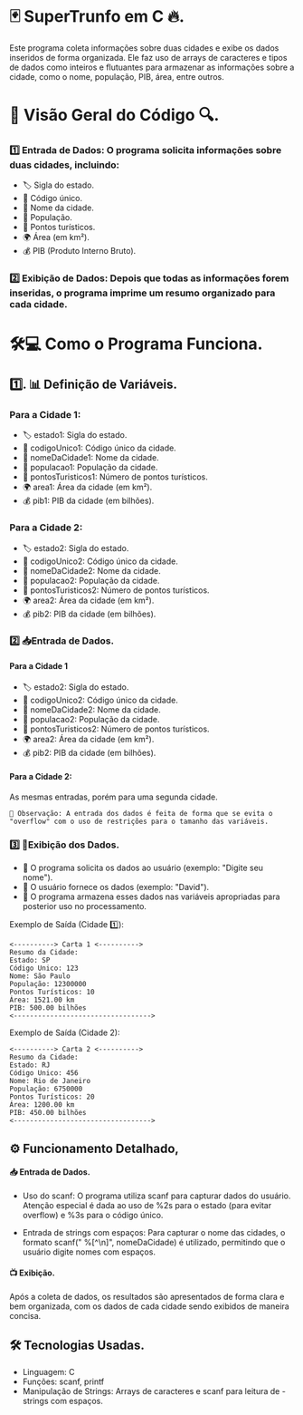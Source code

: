 # 🃏 SuperTrunfo em C 🔥.

Este programa coleta informações sobre duas cidades e exibe os dados inseridos de forma organizada. Ele faz uso de arrays de caracteres e tipos de dados como inteiros e flutuantes para armazenar as informações sobre a cidade, como o nome, população, PIB, área, entre outros.

# 👀 Visão Geral do Código 🔍.

### 1️⃣ Entrada de Dados: O programa solicita informações sobre duas cidades, incluindo:

- 🏷️ Sigla do estado.
- 🔢 Código único.
- 🌆 Nome da cidade.
- 👥 População.
- 🏰 Pontos turísticos.
- 🌍 Área (em km²).
- 💰 PIB (Produto Interno Bruto).

### 2️⃣ Exibição de Dados: Depois que todas as informações forem inseridas, o programa imprime um resumo organizado para cada cidade.

# 🛠💻 Como o Programa Funciona.

## 1️⃣. 📊 Definição de Variáveis.

### Para a Cidade 1:
- 🏷️ estado1: Sigla do estado.
- 🔢 codigoUnico1: Código único da cidade.
- 🌆 nomeDaCidade1: Nome da cidade.
- 👥 populacao1: População da cidade.
- 🏰 pontosTuristicos1: Número de pontos turísticos.
- 🌍 area1: Área da cidade (em km²).
- 💰 pib1: PIB da cidade (em bilhões).

### Para a Cidade 2:
- 🏷️ estado2: Sigla do estado.
- 🔢 codigoUnico2: Código único da cidade.
- 🌆 nomeDaCidade2: Nome da cidade.
- 👥 populacao2: População da cidade.
- 🏰 pontosTuristicos2: Número de pontos turísticos.
- 🌍 area2: Área da cidade (em km²).
- 💰 pib2: PIB da cidade (em bilhões).

### 2️⃣ 📥Entrada de Dados.
#### Para a Cidade 1

- 🏷️ estado2: Sigla do estado.
- 🔢 codigoUnico2: Código único da cidade.
- 🌆 nomeDaCidade2: Nome da cidade.
- 👥 populacao2: População da cidade.
- 🏰 pontosTuristicos2: Número de pontos turísticos.
- 🌍 area2: Área da cidade (em km²).
- 💰 pib2: PIB da cidade (em bilhões).

#### Para a Cidade 2:

As mesmas entradas, porém para uma segunda cidade.

```👀 Observação: A entrada dos dados é feita de forma que se evita o "overflow" com o uso de restrições para o tamanho das variáveis.```


### 3️⃣ 📂Exibição dos Dados.

- 📝 O programa solicita os dados ao usuário (exemplo: "Digite seu nome").
- 👤 O usuário fornece os dados (exemplo: "David").
- 💾 O programa armazena esses dados nas variáveis apropriadas para posterior uso no processamento.

Exemplo de Saída (Cidade 1️⃣):
```
<----------> Carta 1 <---------->
Resumo da Cidade:
Estado: SP
Código Unico: 123
Nome: São Paulo
População: 12300000
Pontos Turísticos: 10
Área: 1521.00 km
PIB: 500.00 bilhões
<---------------------------------->
```
Exemplo de Saída (Cidade 2):
```
<----------> Carta 2 <---------->
Resumo da Cidade:
Estado: RJ
Código Unico: 456
Nome: Rio de Janeiro
População: 6750000
Pontos Turísticos: 20
Área: 1200.00 km
PIB: 450.00 bilhões
<---------------------------------->
```

## ⚙️ Funcionamento Detalhado,

#### 📥 Entrada de Dados.
- Uso do scanf: O programa utiliza scanf para capturar dados do usuário. Atenção especial é dada ao uso de %2s para o estado (para evitar overflow) e %3s para o código único.

- Entrada de strings com espaços: Para capturar o nome das cidades, o formato scanf(" %[^\n]", nomeDaCidade) é utilizado, permitindo que o usuário digite nomes com espaços.

#### 📺 Exibição.
Após a coleta de dados, os resultados são apresentados de forma clara e bem organizada, com os dados de cada cidade sendo exibidos de maneira concisa.

## 🛠️ Tecnologias Usadas.

- Linguagem: C
- Funções: scanf, printf
- Manipulação de Strings: Arrays de caracteres e scanf para leitura de - strings com espaços.
